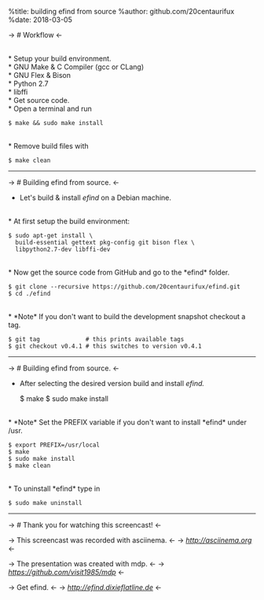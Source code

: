 %title: building efind from source
%author: github.com/20centaurifux
%date: 2018-03-05

-> # Workflow <-

<br>
* Setup your build environment.
<br>
    * GNU Make & C Compiler (gcc or CLang)
<br>
    * GNU Flex & Bison
<br>
    * Python 2.7
<br>
    * libffi

<br>
* Get source code.

<br>
* Open a terminal and run

    $ make && sudo make install

<br>
* Remove build files with

    $ make clean

-------------------------------------------------

-> # Building efind from source. <-

* Let's build & install *efind* on a Debian machine.

<br>
* At first setup the build environment:

    $ sudo apt-get install \
      build-essential gettext pkg-config git bison flex \
      libpython2.7-dev libffi-dev

<br>
* Now get the source code from GitHub and go to the *efind* folder.

    $ git clone --recursive https://github.com/20centaurifux/efind.git
    $ cd ./efind

<br>
* *Note* If you don't want to build the development snapshot checkout a tag.

    $ git tag             # this prints available tags
    $ git checkout v0.4.1 # this switches to version v0.4.1

-------------------------------------------------

-> # Building efind from source. <-

* After selecting the desired version build and install *efind.*

    $ make
    $ sudo make install

<br>
* *Note* Set the PREFIX variable if you don't want to install *efind*
  under /usr.

    $ export PREFIX=/usr/local
    $ make
    $ sudo make install
    $ make clean

<br>
* To uninstall *efind* type in

    $ sudo make uninstall

-------------------------------------------------

-> # Thank you for watching this screencast! <-

-> This screencast was recorded with asciinema. <-
-> *http://asciinema.org* <-

-> The presentation was created with mdp. <-
-> *https://github.com/visit1985/mdp* <-

-> Get efind. <-
-> *http://efind.dixieflatline.de* <-
